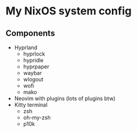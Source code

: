 # My NixOS system config

## Components

+ Hyprland
    + hyprlock
    + hypridle
    + hyprpaper
    + waybar
    + wlogout
    + wofi
    + mako
+ Neovim with plugins (lots of plugins btw)
+ Kitty terminal
    + zsh
    + oh-my-zsh
    + p10k

